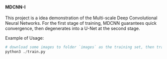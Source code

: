 #### MDCNN-I

This project is a idea demonstration of the Multi-scale Deep Convolutional Neural Networks.
For the first stage of training, MDCNN guarantees quick convergence, then degenerates into a U-Net at the second stage.

Example of Usage:

```python
# download some images to folder `images` as the training set, then train model with
python3 ./train.py
```
